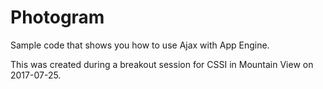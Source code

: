 # Photogram

Sample code that shows you how to use Ajax with App Engine.

This was created during a breakout session for CSSI in Mountain View on 2017-07-25.
